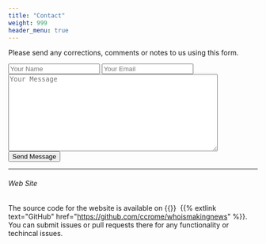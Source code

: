 ```yaml
---
title: "Contact"
weight: 999
header_menu: true
---
```

Please send any corrections, comments or notes to us using this form.
</form>
    <div class="contact-form" width=100%>
        <form   action="https://formspree.io/f/xzblbaqk"
            method="POST"
        >
            <input type="text" name="name" placeholder="Your Name" required>
            <input type="email" name="email" placeholder="Your Email" required>
            <br><textarea name="message" placeholder="Your Message" required
            rows="10" cols="50"></textarea>
            <br><input type="submit" name="submit" value="Send Message" class="submit-btn">
        </form>
    </div>

---


###### Web Site
The source code for the website is available on 
{{<icon class="fa fa-github">}}&nbsp;
{{% extlink text="GitHub" 
            href="https://github.com/ccrome/whoismakingnews"
%}}.  You can submit issues or pull requests there for any functionality or techincal issues.
